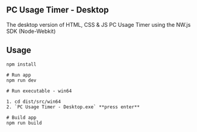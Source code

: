 ## PC Usage Timer - Desktop

The desktop version of HTML, CSS & JS PC Usage Timer using the NW.js SDK (Node-Webkit)

## Usage

```
npm install

# Run app
npm run dev

# Run executable - win64

1. cd dist/src/win64 
2. `PC Usage Timer - Desktop.exe` **press enter**

# Build app
npm run build
```
